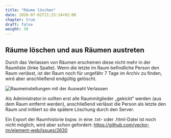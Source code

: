```yaml
---
title: "Räume löschen"
date: 2020-07-02T21:23:14+02:00
chapter: true
draft: false
weight: 30
---
```

## Räume löschen und aus Räumen austreten


Durch das Verlassen von Räumen erscheinen diese nicht mehr in der Raumliste (linke Spalte). Wenn die letzte im Raum befindliche Person den Raum verlässt, ist der Raum noch für ungefähr 7 Tage im Archiv zu finden, wird aber anschließend endgültig gelöscht.

![Raumeinstellungen mit der Auswahl Verlassen](/images/01_Leave_de.png)

Als Administrator:in sollten erst alle Raummitglieder „gekickt“ werden (aus dem Raum entfernt werden), anschließend verlässt die Person als letzte den Raum und initiiert so die spätere Löschung durch den Server.

Ein Export der Raumhistorie bspw. in eine .txt- oder .html-Datei ist noch nicht möglich, wird aber schon gefordert: https://github.com/vector-im/element-web/issues/2630

